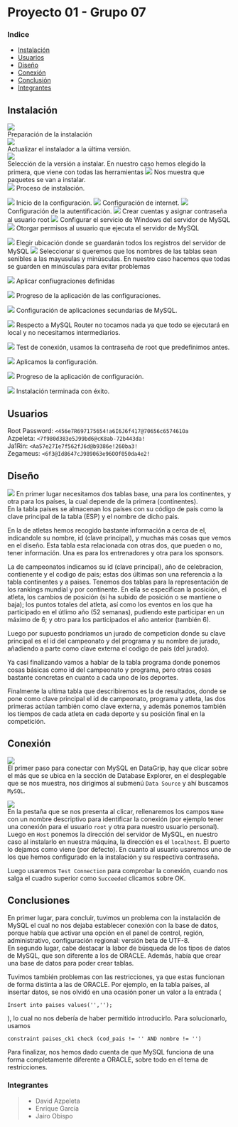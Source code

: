 # Proyecto 01 - Grupo 07

### Indice
* [Instalación](#instalación)  
* [Usuarios](#usuarios)  
* [Diseño](#diseño)  
* [Conexión](#conexión)  
* [Conclusión](#conclusiones)  
* [Integrantes](#integrantes)  

## Instalación
    
![](media/Instalacion01.png)  
Preparación de la instalación  
![](media/Instalacion02.png)  
Actualizar el instalador a la última versión.  
![](media/Instalacion03.png)  
Selección de la versión a instalar. En nuestro caso hemos elegido la primera, que viene con todas las herramientas
![](media/Instalacion04.png)
Nos muestra que paquetes se van a instalar.  
![](media/Instalacion05.png)
Proceso de instalación.

![](media/Instalacion06.png)
Inicio de la configuración.
![](media/Instalacion07.png)
Configuración de internet.
![](media/Instalacion08.png)
Configuración de la autentificación.
![](media/Instalacion09.png)
Crear cuentas y asignar contraseña al usuario root
![](media/Instalacion10.png)
Configurar el servicio de Windows del servidor de MySQL
![](media/Instalacion11.png)
Otorgar permisos al usuario que ejecuta el servidor de MySQL

![](media/Instalacion12.png)
Elegir ubicación donde se guardarán todos los registros del servidor de MySQL
![](media/Instalacion13.png)
Seleccionar si queremos que los nombres de las tablas sean senibles a las mayusulas y minúsculas. En nuestro caso hacemos que todas se guarden en minúsculas para evitar problemas

![](media/Instalacion14.png)
Aplicar confiugraciones definidas

![](media/Instalacion15.png)
Progreso de la aplicación de las configuraciones.

![](media/Instalacion16.png)
Configuración de aplicaciones secundarias de MySQL.

![](media/Instalacion17.png)
Respecto a MySQL Router no tocamos nada ya que todo se ejecutará en local y no necesitamos intermediarios.

![](media/Instalacion18.png)
Test de conexión, usamos la contraseña de root que predefinimos antes.

![](media/Instalacion19.png)
Aplicamos la configuración.

![](media/Instalacion20.png)
Progreso de la aplicación de configuración.

![](media/Instalacion21.png)
Instalación terminada con éxito.

## Usuarios
Root Password: `<456e7R697175654!a6I6J6f417@70656c657461Oa`  
Azpeleta: `<7f980d383e5J99bd6@cK8ab-72b443da!`   
Ja1Rin: `<Aa57e27Ie7f562fJ6d@b9386e!260ba3!`  
Zegameus: `<6f3@Id8647cJ989063e96OOf050da4e2!`

## Diseño
![](media/Diseno1.png)
En primer lugar necesitamos dos tablas base, una para los continentes, y otra para los países, la cual depende de la primera (continentes).  
En la tabla países se almacenan los países con su código de pais como la clave principal de la tabla (ESP) y el nombre de dicho pais.  

En la de atletas hemos recogido bastante información a cerca de el, indicandole su nombre, id (clave principal),
y muchas más cosas que vemos en el diseño. Esta tabla esta relacionada con otras dos, que pueden o no, tener información. Una es para los entrenadores y otra para los sponsors.

La de campeonatos indicamos su id (clave principal), año de celebracion, contienente y el codigo de pais; estas dos últimas son una referencia a la tabla continentes y a paises. 
Tenemos dos tablas para la representación de los rankings mundial y por continente. En ella se especifican la posición, el atleta, los cambios de posición (si ha subido de posición o se mantiene o baja); los puntos totales del atleta,
así como los eventos en los que ha participado en el útlimo año (52 semanas), pudiendo este participar en un máximo de 6; y otro para los participados el año anterior (también 6).  

Luego por supuesto pondriamos un jurado de competicion donde su clave principal es el id del campeonato y del programa y su nombre de jurado, añadiendo a parte como clave 
externa el codigo de pais (del jurado). 

Ya casi finalizando vamos a hablar de la tabla programa donde ponemos cosas básicas como id del campeonato y programa, pero otras
cosas bastante concretas en cuanto a cada uno de los deportes. 

Finalmente la ultima tabla que describiremos es la de resultados, donde se pone como clave principal
el id de campeonato, programa y atleta, las dos primeras actúan también como clave externa, y además ponemos también los tiempos de cada atleta en cada deporte y 
su posición final en la competición.


## Conexión
![](media/Conexion1.png)  
El primer paso para conectar con MySQL en DataGrip, hay que clicar sobre el más que se ubica en la sección
de Database Explorer, en el desplegable que se nos muestra, nos dirigimos al submenú `Data Source` y ahí buscamos `MySQL`.  

![](media/Conexion2.png)  
En la pestaña que se nos presenta al clicar, rellenaremos los campos `Name` con un nombre descriptivo
para identificar la conexión (por ejemplo tener una conexión para el usuario `root` y otra para nuestro usuario personal).
Luego en `Host` ponemos la dirección del servidor de MySQL, en nuestro caso al instalarlo en nuestra máquina, la dirección es el `localhost`.
El puerto lo dejamos como viene (por defecto). En cuanto al usuario usaremos uno de los que hemos configurado en la instalación y su respectiva contraseña.

Luego usaremos `Test Connection` para comprobar la conexión, cuando nos salga el cuadro superior como `Succeeded` clicamos sobre OK.

## Conclusiones
En primer lugar, para concluir, tuvimos un problema con la instalación de MySQL
el cual no nos dejaba establecer conexión con la base de datos, porque había
que activar una opción en el panel de control, región, administrativo, configuración regional:
versión beta de UTF-8.  
En segundo lugar, cabe destacar la labor de búsqueda de los tipos de datos de MySQL, que son diferente a los
de ORACLE. Además, había que crear una base de datos para poder crear tablas.

Tuvimos también problemas con las restricciones, ya que estas funcionan de forma distinta a las de ORACLE.
Por ejemplo, en la tabla países, al insertar datos, se nos olvidó en una ocasión poner un valor a la entrada 
(
```MySQL
Insert into paises values('','');
```
),
lo cual no nos debería de haber permitido introducirlo.
Para solucionarlo, usamos 
```MySQL
constraint paises_ck1 check (cod_pais != '' AND nombre != '')
```

Para finalizar, nos hemos dado cuenta de que MySQL funciona de una forma completamente diferente a ORACLE,
sobre todo en el tema de restricciones.





### Integrantes
> * David Azpeleta
> * Enrique García
> * Jairo Obispo
